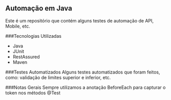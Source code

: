 ## Automação em Java
Este é um repositório que contém alguns testes de automação de API, Mobile, etc.

###Tecnologias Utilizadas

- Java
- JUnit
- RestAssured
- Maven

###Testes Automatizados
Alguns testes automatizados que foram feitos, como: validação de limites superior e inferior, etc.

###Notas Gerais
Sempre utilizamos a anotação BeforeEach para capturar o token nos métodos @Test